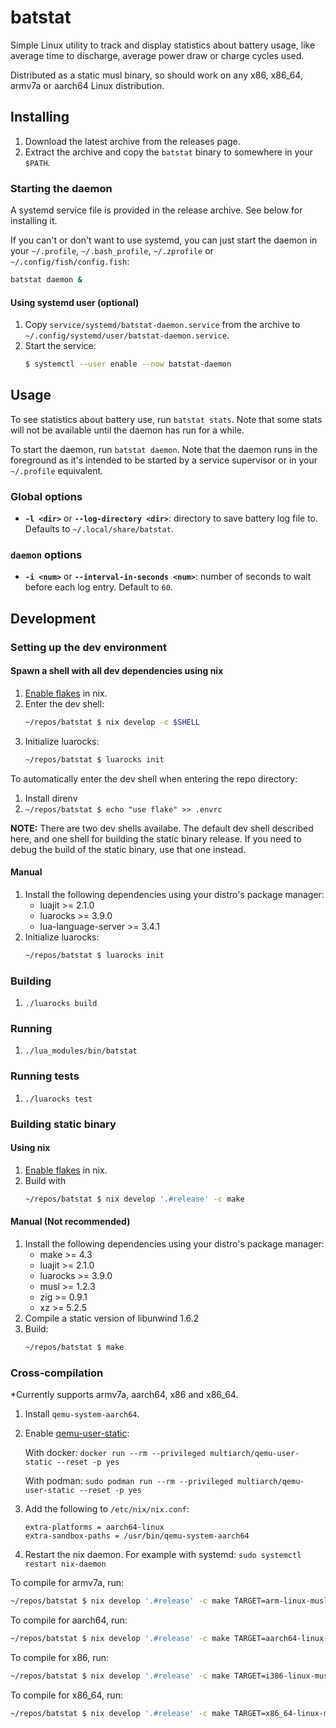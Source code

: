 # batstat

Simple Linux utility to track and display statistics about battery usage, like average time to discharge, average
power draw or charge cycles used.

Distributed as a static musl binary, so should work on any x86, x86\_64, armv7a or aarch64 Linux distribution.

## Installing

1. Download the latest archive from the releases page.
2. Extract the archive and copy the `batstat` binary to somewhere in your `$PATH`.

### Starting the daemon

A systemd service file is provided in the release archive. See below for installing it.

If you can't or don't want to use systemd, you can just start the daemon in your `~/.profile`, `~/.bash_profile`,
`~/.zprofile` or `~/.config/fish/config.fish`:

```bash
batstat daemon &
```

#### Using systemd user (optional)

1. Copy `service/systemd/batstat-daemon.service` from the archive to `~/.config/systemd/user/batstat-daemon.service`.
2. Start the service:
   ```bash
   $ systemctl --user enable --now batstat-daemon
   ```

## Usage

To see statistics about battery use, run `batstat stats`. Note that some stats will not be available until the daemon
has run for a while.

To start the daemon, run `batstat daemon`. Note that the daemon runs in the foreground as it's intended to be started
by a service supervisor or in your `~/.profile` equivalent.

### Global options

- __`-l <dir>`__ or __`--log-directory <dir>`__: directory to save battery log file to. Defaults to
`~/.local/share/batstat`.

### `daemon` options

- __`-i <num>`__ or __`--interval-in-seconds <num>`__: number of seconds to wait before each log entry. Default to `60`.

## Development

### Setting up the dev environment

#### Spawn a shell with all dev dependencies using nix

1. [Enable flakes](https://nixos.wiki/wiki/Flakes#Enable_flakes) in nix.
2. Enter the dev shell:
   ```bash
   ~/repos/batstat $ nix develop -c $SHELL
   ```
3. Initialize luarocks:
   ```bash
   ~/repos/batstat $ luarocks init
   ```

To automatically enter the dev shell when entering the repo directory:

1. Install direnv
2. `~/repos/batstat $ echo "use flake" >> .envrc`

__NOTE:__ There are two dev shells availabe. The default dev shell described here, and one shell for building the
static binary release. If you need to debug the build of the static binary, use that one instead.

#### Manual

1. Install the following dependencies using your distro's package manager:
   - luajit >= 2.1.0
   - luarocks >= 3.9.0
   - lua-language-server >= 3.4.1
2. Initialize luarocks:
   ```bash
   ~/repos/batstat $ luarocks init
   ```

### Building

1. `./luarocks build`

### Running

1. `./lua_modules/bin/batstat`

### Running tests

1. `./luarocks test`

### Building static binary

#### Using nix

1. [Enable flakes](https://nixos.wiki/wiki/Flakes#Enable_flakes) in nix.
2. Build with
   ```bash
   ~/repos/batstat $ nix develop '.#release' -c make
   ```

#### Manual (Not recommended)

1. Install the following dependencies using your distro's package manager:
   - make >= 4.3
   - luajit >= 2.1.0
   - luarocks >= 3.9.0
   - musl >= 1.2.3
   - zig >= 0.9.1
   - xz >= 5.2.5
2. Compile a static version of libunwind 1.6.2
3. Build:
   ```bash
   ~/repos/batstat $ make
   ```

### Cross-compilation

\*Currently supports armv7a, aarch64, x86 and x86\_64.

1. Install `qemu-system-aarch64`.
2. Enable [qemu-user-static](https://github.com/multiarch/qemu-user-static):

   With docker: `docker run --rm --privileged multiarch/qemu-user-static --reset -p yes`

   With podman: `sudo podman run --rm --privileged multiarch/qemu-user-static --reset -p yes`
3. Add the following to `/etc/nix/nix.conf`:
   ```
   extra-platforms = aarch64-linux
   extra-sandbox-paths = /usr/bin/qemu-system-aarch64
   ```
4. Restart the nix daemon. For example with systemd: `sudo systemctl restart nix-daemon`

To compile for armv7a, run:
```bash
~/repos/batstat $ nix develop '.#release' -c make TARGET=arm-linux-musleabihf
```

To compile for aarch64, run:
```bash
~/repos/batstat $ nix develop '.#release' -c make TARGET=aarch64-linux-musl
```

To compile for x86, run:
```bash
~/repos/batstat $ nix develop '.#release' -c make TARGET=i386-linux-musl
```

To compile for x86\_64, run:
```bash
~/repos/batstat $ nix develop '.#release' -c make TARGET=x86_64-linux-musl
```
